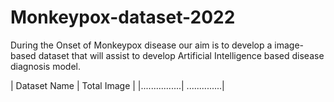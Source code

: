 # Monkeypox-dataset-2022

During the Onset of Monkeypox disease our aim is to develop a image-based dataset that will assist to develop Artificial Intelligence based disease diagnosis model.

| Dataset Name   |  Total Image  |
|................| ..............|

